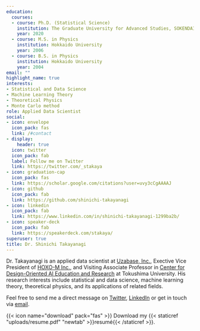 ```yaml
---
education:
  courses:
  - course: Ph.D. (Statistical Science)
    institution: The Graduate University for Advanced Studies, SOKENDAI
    year: 2020
  - course: M.S. in Physics
    institution: Hokkaido University
    year: 2006
  - course: B.S. in Physics
    institution: Hokkaido University
    year: 2004
email: ""
highlight_name: true
interests:
- Statistical and Data Science
- Machine Learning Theory
- Theoretical Physics
- Monte Carlo method
role: Applied Data Scientist
social:
- icon: envelope
  icon_pack: fas
  link: /#contact
- display:
    header: true
  icon: twitter
  icon_pack: fab
  label: Follow me on Twitter
  link: https://twitter.com/_stakaya
- icon: graduation-cap
  icon_pack: fas
  link: https://scholar.google.com/citations?user=uvy3cCgAAAAJ
- icon: github
  icon_pack: fab
  link: https://github.com/shinichi-takayanagi
- icon: linkedin
  icon_pack: fab
  link: https://www.linkedin.com/in/shinichi-takayanagi-1299ba2b/
- icon: speaker-deck
  icon_pack: fab
  link: https://speakerdeck.com/stakaya/
superuser: true
title: Dr. Shinichi Takayanagi
---
```


Dr. Takayanagi is an applied data scientist at [Uzabase, Inc.](https://www.uzabase.com/), Exective Vice President of [HOXO-M Inc.](https://hoxo-m.com/), and Visiting Associate Professor in [Center for Design-Oriented AI Education and Research](https://www.tokushima-u.ac.jp/ai/about/staff/#wrap) at Tokushima University. 
His research interests include statistical and data science, machine learning theory, theoretical physics, and its applications of related fields.

Feel free to send me a direct message on [Twitter](https://twitter.com/_stakaya), [LinkedIn](https://www.linkedin.com/in/shinichi-takayanagi-1299ba2b/) or get in touch via [email](shinichi.takayanagi@gmail.com).

{{< icon name="download" pack="fas" >}} Download my {{< staticref "uploads/resume.pdf" "newtab" >}}resumé{{< /staticref >}}.
